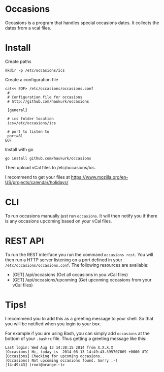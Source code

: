 # Occasions
Occasions is a program that handles special occasions dates. 
It collects the dates from a vcal files. 

# Install

Create paths
```
mkdir -p /etc/occasions/ics
```

Create a configuration file
```
cat<< EOF> /etc/occasions/occasions.conf
 # 
 # Configuration file for occasions
 # http://github.com/haukurk/occasions
 
 [general]
 
 # ics folder location 
 ics=/etc/occasions/ics

 # port to listen to
 port=81
EOF

```

Install with go
``` 
go install github.com/haukurk/occasions
```

Then upload vCal files to /etc/occasions/ics.

I recommend to get your files at
https://www.mozilla.org/en-US/projects/calendar/holidays/

# CLI

To run occasions manually just run ```occasions```. 
It will then notify you if there is any occasions upcoming based on your vCal files.

# REST API

To run the REST interface you run the command ```occasions rest```.
You will then run a HTTP server listening on a port defined in your ```/etc/occasions/occasions.conf```.
The following resources are available:
* [GET] /api/occasions
  (Get all occasions in you vCal files)
* [GET] /api/occasions/upcoming
  (Get upcoming occasions from your vCal files)

# Tips!

I recommend you to add this as a greeting message to your shell. 
So that you will be notified when you login to your box.

For example if you are using Bash, you can simply add ```occasions``` at the bottom of your ```.bashrc``` file.
Thus getting a greeting message like this:
```
Last login: Wed Aug 13 14:38:15 2014 from X.X.X.X
[Occasions] Hi, today is  2014-08-13 14:49:43.395707009 +0000 UTC
[Occasions] Checking for upcoming occasions..
[Occasions] Not upcoming occasions found. Sorry :-(
[14:49:43] (root@orange:~)> 

```

